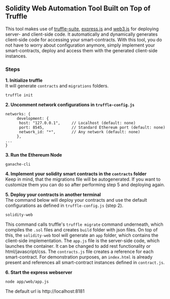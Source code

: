 ## Solidity Web Automation Tool Built on Top of Truffle

This tool makes use of [truffle-suite](https://github.com/trufflesuite/ganache-cli), 
[express.js](https://github.com/expressjs/express) and [web3.js](https://github.com/ethereum/web3.js) for deploying server- and client-side code.
It automatically and dynamically generates client-side code for accessing your smart-contracts. With this tool, you do not have to worry about configuration anymore, simply implement your smart-contracts, deploy and access them with the generated client-side instances. 

### Steps    
**1. Initialize truffle**    
It will generate `contracts` and `migrations` folders.
```
truffle init
```   
**2. Uncomment network configurations in `truffle-config.js`**
```
networks: {
     development: {
      host: "127.0.0.1",     // Localhost (default: none)
      port: 8545,            // Standard Ethereum port (default: none)
      network_id: "*",       // Any network (default: none)
     },
...
}
```
**3. Run the Ethereum Node**    
```
ganache-cli
```
**4. Implement your solidity smart contracts in the `contracts` folder**   
Keep in mind, that the migrations file will be autogenerated. If you want to customize them you can do so after performing step 5 and deploying again.   
    
**5. Deploy your contracts in another terminal**    
The command below will deploy your contracts and use the default configurations as defined in `truffle-config.js` (step 2).   
```
solidity-web
```    
This command calls truffle's `truffle migrate` command underneath, which compiles the `.sol` files and creates `build` folder with json files.
On top of this, the `solidity-web` tool will generate an `app` folder, which contains the client-side implementation. The `app.js` file is the server-side code, which launches the container. 
It can be changed to add rest functionality or html/javascript/css. The `contracts.js` file creates a reference for each smart-contract.
For demonstration purposes, an `index.html` is already present and references all smart-contract instances defined in `contract.js`.

**6. Start the express webserver**   
```
node app/web/app.js
```     
The default url is http://localhost:8181
